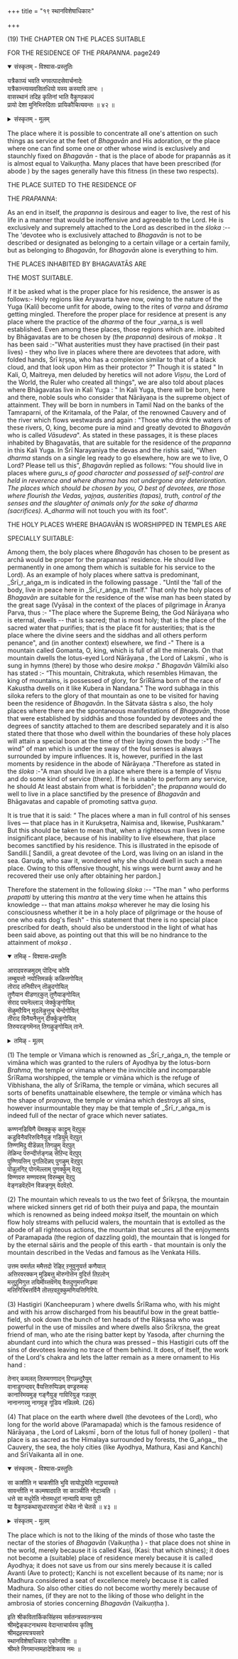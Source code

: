 +++
title = "१९ स्थानविशेषाधिकारः"

+++

(19) THE CHAPTER ON THE PLACES SUITABLE

FOR THE RESIDENCE OF THE _PRAPANNA_. page249

<details open><summary>संस्कृतम् - विश्वास-प्रस्तुतिः</summary>

यत्रैकाग्र्यं भवति भगवत्पादसेवार्चनादेः  
यत्रैकान्त्यव्यवसितधियो यस्य कस्यापि लाभः ।  
वासस्थानं तदिह कृतिनां भाति वैकुण्ठकल्पं  
प्रायो देशा मुनिभिरुदिताः प्रायिकौचित्यवन्तः ॥ ४२ ॥
</details>

<details><summary>संस्कृतम् - मूलम्</summary>

यत्रैकाग्र्यं भवति भगवत्पादसेवार्चनादेः  
यत्रैकान्त्यव्यवसितधियो यस्य कस्यापि लाभः ।  
वासस्थानं तदिह कृतिनां भाति वैकुण्ठकल्पं  
प्रायो देशा मुनिभिरुदिताः प्रायिकौचित्यवन्तः ॥ ४२ ॥
</details>

The place where it is possible to concentrate all one's attention on such things as service at the feet of _Bhagavān_ and His adoration, or the place where one can find some one or other whose wind is exclusively and staunchly fixed on _Bhagavān_ - that is the place of abode for prapannās as it is almost equal to Vaikuṇṭha. Many places that have been prescribed (for abode ) by the sages generally have this fitness (in these two respects).

THE PLACE SUITED TO THE RESIDENCE OF

THE _PRAPANNA_:

As an end in itself, the _prapanna_ is desirous and eager to live, the rest of his life in a manner that would be inoffensive and agreeable to the Lord. He is exclusively and supremely attached to the Lord as described in the _śloka_  :-- The 'devotee who is exclusively attached to _Bhagavān_ is not to be described or designated as belonging to a certain village or a certain family, but as belonging to _Bhagavān_, for _Bhagavān_ alone is everything to him.

THE PLACES INHABITED BY BHAGAVATĀS ARE

THE MOST SUITABLE.

If it be asked what is the proper place for his residence, the answer is as follows:- Holy regions like Aryavarta have now, owing to the nature of the Yuga (Kali) become unfit for abode, owing to the rites of _varṇa_ and _āśrama_ getting mingled. Therefore the proper place for residence at present is any place where the practice of the _dharma_ of the four _varṇa_s is well established. Even among these places, those regions which are. inbabited by Bhāgavatas are to be chosen by (the _prapanna_) desirous of _mokṣa_ . It has been said :-"What austerities must they have practised (in their past lives) - they who live in places where there are devotees that adore, with folded hands, Śrī kṛṣṇa, who has a complexion similar to that of a black cloud, and that look upon Him as their protector ?" Though it is stated " In Kali, O, Maitreya, men deluded by heretics will not adore _Viṣṇu_, the Lord of the World, the Ruler who created all things", we are also told about places where Bhāgavatas live in Kali Yuga : " In Kali Yuga, there will be born, here and there, noble souls who consider that Nārāyaṇa  is the supreme object of attainment. They will be born in numbers in Tamil Nad on the banks of the Tamraparni, of the Kritamala, of the Palar, of the renowned Cauvery and of the river which flows westwards and again : "Those who drink the waters of these rivers, O, king, become pure ia mind and greatly devoted to _Bhagavān_ who is called _Vāsudeva_". As stated in these passages, it is these places inhabited by Bhagavatās, that are suitable for the residence of the _prapanna_ in this Kali Yuga. In Śrī Narayaniya the devas and the rishis said, "When _dharma_ stands on a single leg ready to go elsewhere, how are we to live, O Lord? Please tell us this”, _Bhagavān_ replied as follows: "You should live in places where _guru_s of good character and possessed of self-control are held in reverence and where _dharma_ has not undergone any deterioration. The places which should be chosen by you, O best of devotees, are those where flourish the Vedas, yajņas, austerities (tapas), truth, control of the senses and the slaughter of animals only for the sake of _dharma_ (sacrifices). A_dharma_ will not touch you with its foot".

THE HOLY PLACES WHERE BHAGAVĀN IS WORSHIPPED IN TEMPLES ARE

SPECIALLY SUITABLE:

Among them, the boly places where _Bhagavān_ has chosen to be present as archā would be proper for the prapannas' residence. He should live permanently in one among them which is suitable for his service to the Lord). As an example of holy places where sattva is predominant, _Śrī_r_aṅga_m is indicated in the following passage . "Until the 'fall of the body, live in peace here in _Śrī_r_aṅga_m itself." That only the holy places of _Bhagavān_ are suitable for the residence of the wise man has been stated by the great sage (Vyāsa) in the context of the places of pilgrimage in Āranya Parva, thus :- "The place where the Supreme Being, the God Nārāyaṇa  who is eternal, dwells -- that is sacred; that is most holy; that is the place of the sacred water that purifies; that is the place fit for austerities; that is the place where the divine seers and the siddhas and all others perform penance", and (in another context) elsewhere, we find -" There is a mountain called Gomanta, O, king, which is full of all the minerals. On that mountain dwells the lotus-eyed Lord Nārāyaṇa , the Lord of Lakṣmī , who is sung in hymns (there) by those who desire _mokṣa_ ." _Bhagavān_ Vālmīki also has stated :- “This mountain, Chitrakuta, which resembles Himavan, the king of mountains, is possessed of glory, for ŚrīRāma born of the race of Kakustha dwells on it like Kubera in Nandana." The word subhaga in this siloka refers to the glory of that mountain as one to be visited for having been the residence of _Bhagavān_. In the Sātvata śāstra s also, the holy places where there are the spontaneous manifestations of _Bhagavān_, those that were established by siddhās and those founded by devotees and the degrees of sanctity attached to them are described separately and it is also stated there that those who dwell within the boundaries of these holy places will attain a special boon at the time of their laying down the body :-"The wind" of man which is under the sway of the foul senses is always surrounded by impure influences. It is, however, purified in the last moments by residence in the abode of Nārāyaṇa ."Therefore as stated in the _śloka_  :-"A man should live in a place where there is a temple of Viṣṇu  and do some kind of service (there). If he is unable to perform any service, he should At least abstain from what is forbidden"; the _prapanna_ would do well to live in a place sanctified by the presence of _Bhagavān_ and Bhāgavatas and capable of promoting sattva _guṇa_.

It is true that it is said: “ The places where a man in full control of his senses lives — that place has in it Kurukṣetra, Naimisa and, likewise, Pushkaram." But this should be taken to mean that, when a righteous man lives in some insignificant place, because of his inability to live elsewhere, that place becomes sanctified by his residence. This is illustrated in the episode of Sandili.[ Sandili, a great devotee of the Lord, was living on an island in the sea. Garuḍa, who saw it, wondered why she should dwell in such a mean place. Owing to this offensive thought, his wings were burnt away and he recovered their use only after obtaining her pardon.]

Therefore the statement in the following _śloka_  :-- "The man " who performs _prapatti_ by uttering this _mantra_ at the very time when he attains this knowledge -- that man attains _mokṣa_  wherever he may die losing his consciousness whether it be in a holy place of pilgrimage or the house of one who eats dog's flesh" - this statement that there is no special place prescribed for death, should also be understood in the light of what has been said above, as pointing out that this will be no hindrance to the attainment of _mokṣa_ .

<details open><summary>तमिऴ् - विश्वास-प्रस्तुतिः</summary>

आरादवरुळमुदम् पॊदिन्द कोयि  
लम्बुयत्तो नयोत्तिमन्नर्क् कळित्तगोयिल्  
तोराद तनिवीरन् तॊऴुदगोयिल्  
तुणैयान वीडणऱ्‌कुत् तुणैयाङ्गोयिल्  
सेराद पयनॆल्लाञ् जेर्क्कुङ्गोयिल्  
सॆऴुमऱैयिन् मुदलॆऴुत्तुच् चेर्न्दगोयिल्  
तीराद विनैयनैत्तुन् दीर्क्कुङ्गोयिल्  
तिरुवरङ्गमॆनत् तिगऴुङ्गोयिल् ताने.
</details>

<details><summary>तमिऴ् - मूलम्</summary>

आरादवरुळमुदम् पॊदिन्द कोयि  
लम्बुयत्तो नयोत्तिमन्नर्क् कळित्तगोयिल्  
तोराद तनिवीरन् तॊऴुदगोयिल्  
तुणैयान वीडणऱ्‌कुत् तुणैयाङ्गोयिल्  
सेराद पयनॆल्लाञ् जेर्क्कुङ्गोयिल्  
सॆऴुमऱैयिन् मुदलॆऴुत्तुच् चेर्न्दगोयिल्  
तीराद विनैयनैत्तुन् दीर्क्कुङ्गोयिल्  
तिरुवरङ्गमॆनत् तिगऴुङ्गोयिल् ताने.
</details>

(1) The temple or Vimana which is renowned as _Śrī_r_aṅga_n, the temple or vimāna which was granted to the rulers of Ayodhya by the lotus-born _Brahma_, the temple or vimana where the invincible and incomparable ŚrīRama worshipped, the temple or vimāna which is the refuge of Vibhishana, the ally of ŚrīRama, the temple or vimāna, which secures all sorts of benefits unattainable elsewhere, the temple or vimāna which has the shape of _praṇava_, the temple or vimāna which destroys all sins, however insurmountable they may be that temple of _Śrī_r_aṅga_m is indeed full of the nectar of grace which never satiates.

कण्णनडियिणै यॆमक्कुक् काट्टुम् वॆऱ्‌पुक्  
कडुविनैयरिरुविनैयुङ् गडियुम् वॆऱ्‌पुत्  
तिण्णमिदु वीडॆन्नत् तिगऴुम् वॆऱ्‌पुत्  
तॆळिन्द पॆरुन्दीर्त्तङ्गळ् सॆऱिन्द वॆऱ्‌पुप्  
पुण्णियत्तिन् पुगलिदॆन्नप् पुगऴुम् वॆऱ्‌पुप्  
पॊन्नुलगिऱ्‌ पोगमॆल्लाम् पुणर्क्कुम् वॆऱ्‌पु  
विण्णवरु मण्णवरुम् विरुम्बुम् वॆऱ्‌पु  
वेङ्गडवॆऱ्‌पॆन विळङ्गुम् वेदवॆऱ्‌पे.

(2) The mountain which reveals to us the two feet of Śrīkṛṣṇa, the mountain where wicked sinners get rid of both their puiya and papa, the mountain which is renowned as being indeed _mokṣa_  itself, the mountain on which flow holy streams with pellucid walers, the mountain that is extolled as the abode of all righteous actions, the mountain that secures all the enjoyments of Paramapada (the region of dazzling gold), the mountain that is longed for by the eternal săiris and the people of this earth - that mountain is only the mountain described in the Vedas and famous as lhe Venkata Hills.

उत्तम वमर्त्तल ममैत्तदो रॆऴिऱ्‌ ऱनुवुनुयर्त्त कणैयाल्  
अत्तिरवरक्कन् मुडिबत्तु मॊरुगॊत्तॆन वुदिर्त्त तिऱलोन्  
मत्तुऱुमिगुत्त तयिर्मॊय्त्तवॆणॆय् वैत्तदुणुमत्तनिडमा  
मत्तिगिरिबत्तर्विनै तॊत्तऱवऱुक्कुमणियत्तिगिरिये.

(3) Hastigiri (Kancheepuram ) where dwells ŚrīRama who, with his might and with his arrow discharged from his beautiful bow in the great battle-field, sh ook down the bunch of ten heads of the Rākṣasa who was powerful in the use of missiles and where dwells also Śrīkṛṣṇa, the great friend of man, who ate the rising batter kept by Yasoda, after churning the abundant curd into which the chura was pressed – this Hastigiri cuts off the sins of devotees leaving no trace of them behind. It does, of itself, the work of the Lord's chakra and lets the latter remain as a mere ornament to His hand :

तेनार् कमलत् तिरुमगणादन् ऱिगऴ्न्दुऱैयुम्  
वानाडुगन्दवर् वैयत्तिरुप्पिडम् वण्ड्ररुमक्  
कानारिमयमुङ् गङ्गैयुङ् गाविरियुङ् गडलुम्  
नानानगरमु नागमुङ् गूडिय नन्निलमे. (26)

(4) That place on the earth where dwell (the devotees of the Lord), who long for the world above (Paramapada) which is the famous residence of Nārāyaṇa , the Lord of Lakṣmī , born of the lotus full of honey (pollen) - that place is as sacred as the Himalaya surrounded by forests, the G_aṅga_, the Cauvery, the sea, the holy cities (like Ayodhya, Mathura, Kasi and Kanchi) and ŚrīVaikanta all in one.

<details open><summary>संस्कृतम् - विश्वास-प्रस्तुतिः</summary>

सा काशीति न चाकशीति भुवि सायोद्ध्येति नाद्ध्यास्यते  
सावन्तीति न कल्मषादवति सा काञ्चीति नोदञ्चति ।  
धत्ते सा मधुरेति नोत्तमधुरां नान्यापि मान्या पुरी  
या वैकुण्ठकथासुधारसभुजां रोचेत नो चेतसे ॥ ४३ ॥
</details>

<details><summary>संस्कृतम् - मूलम्</summary>

सा काशीति न चाकशीति भुवि सायोद्ध्येति नाद्ध्यास्यते  
सावन्तीति न कल्मषादवति सा काञ्चीति नोदञ्चति ।  
धत्ते सा मधुरेति नोत्तमधुरां नान्यापि मान्या पुरी  
या वैकुण्ठकथासुधारसभुजां रोचेत नो चेतसे ॥ ४३ ॥
</details>

The place which is not to the liking of the minds of those who taste the nectar of the stories of _Bhagavān_ (Vaikuṇṭha  ) - that place does not shine in the world, merely because it is called Kasi, (Kasi: that which shines); it does not become a (suitable) place of residence merely because it is called Ayodhya; it does not save us from our sins merely because it is called Avanti (Ave to protect); Kanchi is not excellent because of its name; nor is Madhura considered a seat of excellence merely because it is called Madhura. So also other cities do not become worthy merely because of their names, (if they are not to the liking of those who delight in the ambrosia of stories concerning _Bhagavān_ (Vaikuṇṭha   ).

इति श्रीकवितार्किकसिंहस्य सर्वतन्त्रस्वतन्त्रस्य  
श्रीमद्वेङ्कटनाथस्य वेदान्ताचार्यस्य कृतिषु  
श्रीमद्रहस्यत्रयसारे  
स्थानविशेषाधिकारः एकोनविंशः ॥  
श्रीमते निगमान्तमहादेशिकाय नमः ॥

